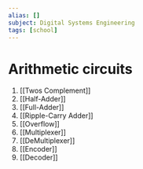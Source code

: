 ```yaml
---
alias: []
subject: Digital Systems Engineering
tags: [school]
---
```

# Arithmetic circuits

1. [[Twos Complement]]
2. [[Half-Adder]]
3. [[Full-Adder]]
4. [[Ripple-Carry Adder]]
5. [[Overflow]]
6. [[Multiplexer]]
7. [[DeMultiplexer]]
8. [[Encoder]]
9. [[Decoder]]